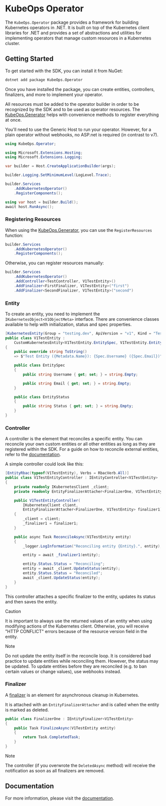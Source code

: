 # KubeOps Operator

The `KubeOps.Operator` package provides a framework
for building Kubernetes operators in .NET.
It is built on top of the Kubernetes client libraries for .NET
and provides a set of abstractions and utilities for implementing
operators that manage custom resources in a Kubernetes cluster.

## Getting Started

To get started with the SDK, you can install it from NuGet:

```bash
dotnet add package KubeOps.Operator
```

Once you have installed the package, you can create entities,
controllers, finalizers, and more to implement your operator.

All resources must be added to the operator builder
in order to be recognized by the SDK and to be used as
operator resources. The [KubeOps.Generator](../KubeOps.Generator/README.md)
helps with convenience methods to register everything
at once.

You'll need to use the Generic Host to run your operator.
However, for a plain operator without webhooks, no ASP.net
is required (in contrast to v7).

```csharp
using KubeOps.Operator;

using Microsoft.Extensions.Hosting;
using Microsoft.Extensions.Logging;

var builder = Host.CreateApplicationBuilder(args);

builder.Logging.SetMinimumLevel(LogLevel.Trace);

builder.Services
    .AddKubernetesOperator()
    .RegisterComponents();

using var host = builder.Build();
await host.RunAsync();
```

### Registering Resources

When using the [KubeOps.Generator](../KubeOps.Generator/README.md),
you can use the `RegisterResources` function:

```csharp
builder.Services
    .AddKubernetesOperator()
    .RegisterComponents();
```

Otherwise, you can register resources manually:

```csharp
builder.Services
    .AddKubernetesOperator()
    .AddController<TestController, V1TestEntity>()
    .AddFinalizer<FirstFinalizer, V1TestEntity>("first")
    .AddFinalizer<SecondFinalizer, V1TestEntity>("second")
```

### Entity

To create an entity, you need to implement the
`IKubernetesObject<V1ObjectMeta>` interface. There are convenience
classes available to help with initialization, status and spec
properties.

```csharp
[KubernetesEntity(Group = "testing.dev", ApiVersion = "v1", Kind = "TestEntity")]
public class V1TestEntity :
    CustomKubernetesEntity<V1TestEntity.EntitySpec, V1TestEntity.EntityStatus>
{
    public override string ToString()
    => $"Test Entity ({Metadata.Name}): {Spec.Username} ({Spec.Email})";

    public class EntitySpec
    {
        public string Username { get; set; } = string.Empty;

        public string Email { get; set; } = string.Empty;
    }

    public class EntityStatus
    {
        public string Status { get; set; } = string.Empty;
    }
}
```

### Controller

A controller is the element that reconciles a specific entity.
You can reconcile your own custom entities or all other entities
as long as they are registered within the SDK. For a guide
on how to reconcile external entities, refer to the
[documentation](https://buehler.github.io/dotnet-operator-sdk/).

A simple controller could look like this:

```csharp
[EntityRbac(typeof(V1TestEntity), Verbs = RbacVerb.All)]
public class V1TestEntityController : IEntityController<V1TestEntity>
{
    private readonly IKubernetesClient _client;
    private readonly EntityFinalizerAttacher<FinalizerOne, V1TestEntity> _finalizer1;

    public V1TestEntityController(
        IKubernetesClient client,
        EntityFinalizerAttacher<FinalizerOne, V1TestEntity> finalizer1)
    {
        _client = client;
        _finalizer1 = finalizer1;
    }

    public async Task ReconcileAsync(V1TestEntity entity)
    {
        _logger.LogInformation("Reconciling entity {Entity}.", entity);

        entity = await _finalizer1(entity);

        entity.Status.Status = "Reconciling";
        entity = await _client.UpdateStatus(entity);
        entity.Status.Status = "Reconciled";
        await _client.UpdateStatus(entity);
    }
}
```

This controller attaches a specific finalizer to the entity,
updates its status and then saves the entity.

> [!CAUTION]
> It is important to always use the returned values
> of an entity when using modifying actions of the
> Kubernetes client. Otherwise, you will receive
> "HTTP CONFLICT" errors because of the resource version
> field in the entity.

> [!NOTE]
> Do not update the entity itself in the reconcile loop.
> It is considered bad practice to update entities
> while reconciling them. However, the status may be updated.
> To update entities before they are reconciled
> (e.g. to ban certain values or change values),
> use webhooks instead.

### Finalizer

A [finalizer](https://kubernetes.io/docs/concepts/overview/working-with-objects/finalizers/)
is an element for asynchronous cleanup in Kubernetes.

It is attached with an `EntityFinalizerAttacher` and is called
when the entity is marked as deleted.

```csharp
public class FinalizerOne : IEntityFinalizer<V1TestEntity>
{
    public Task FinalizeAsync(V1TestEntity entity)
    {
        return Task.CompletedTask;
    }
}
```

> [!NOTE]
> The controller (if you overwrote the `DeletedAsync` method)
> will receive the notification as soon as all finalizers
> are removed.

## Documentation

For more information, please visit the
[documentation](https://buehler.github.io/dotnet-operator-sdk/).
